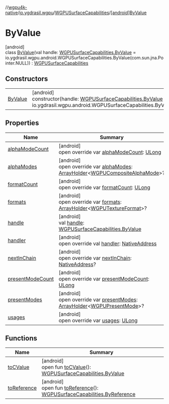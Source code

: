 //[wgpu4k-native](../../../../index.md)/[io.ygdrasil.wgpu](../../index.md)/[WGPUSurfaceCapabilities](../index.md)/[[android]ByValue](index.md)

# ByValue

[android]\
class [ByValue](index.md)(val handle: [WGPUSurfaceCapabilities.ByValue](../../../io.ygdrasil.wgpu.android/-w-g-p-u-surface-capabilities/-by-value/index.md) = io.ygdrasil.wgpu.android.WGPUSurfaceCapabilities.ByValue(com.sun.jna.Pointer.NULL)) : [WGPUSurfaceCapabilities](../index.md)

## Constructors

| | |
|---|---|
| [ByValue](-by-value.md) | [android]<br>constructor(handle: [WGPUSurfaceCapabilities.ByValue](../../../io.ygdrasil.wgpu.android/-w-g-p-u-surface-capabilities/-by-value/index.md) = io.ygdrasil.wgpu.android.WGPUSurfaceCapabilities.ByValue(com.sun.jna.Pointer.NULL)) |

## Properties

| Name | Summary |
|---|---|
| [alphaModeCount](alpha-mode-count.md) | [android]<br>open override var [alphaModeCount](alpha-mode-count.md): [ULong](https://kotlinlang.org/api/core/kotlin-stdlib/kotlin/-u-long/index.html) |
| [alphaModes](alpha-modes.md) | [android]<br>open override var [alphaModes](alpha-modes.md): [ArrayHolder](../../../ffi/-array-holder/index.md)&lt;[WGPUCompositeAlphaMode](../../-w-g-p-u-composite-alpha-mode/index.md)&gt;? |
| [formatCount](format-count.md) | [android]<br>open override var [formatCount](format-count.md): [ULong](https://kotlinlang.org/api/core/kotlin-stdlib/kotlin/-u-long/index.html) |
| [formats](formats.md) | [android]<br>open override var [formats](formats.md): [ArrayHolder](../../../ffi/-array-holder/index.md)&lt;[WGPUTextureFormat](../../-w-g-p-u-texture-format/index.md)&gt;? |
| [handle](handle.md) | [android]<br>val [handle](handle.md): [WGPUSurfaceCapabilities.ByValue](../../../io.ygdrasil.wgpu.android/-w-g-p-u-surface-capabilities/-by-value/index.md) |
| [handler](handler.md) | [android]<br>open override val [handler](handler.md): [NativeAddress](../../../ffi/-native-address/index.md) |
| [nextInChain](next-in-chain.md) | [android]<br>open override var [nextInChain](next-in-chain.md): [NativeAddress](../../../ffi/-native-address/index.md)? |
| [presentModeCount](present-mode-count.md) | [android]<br>open override var [presentModeCount](present-mode-count.md): [ULong](https://kotlinlang.org/api/core/kotlin-stdlib/kotlin/-u-long/index.html) |
| [presentModes](present-modes.md) | [android]<br>open override var [presentModes](present-modes.md): [ArrayHolder](../../../ffi/-array-holder/index.md)&lt;[WGPUPresentMode](../../-w-g-p-u-present-mode/index.md)&gt;? |
| [usages](usages.md) | [android]<br>open override var [usages](usages.md): [ULong](https://kotlinlang.org/api/core/kotlin-stdlib/kotlin/-u-long/index.html) |

## Functions

| Name | Summary |
|---|---|
| [toCValue](../[android]to-c-value.md) | [android]<br>open fun [toCValue](../[android]to-c-value.md)(): [WGPUSurfaceCapabilities.ByValue](../../../io.ygdrasil.wgpu.android/-w-g-p-u-surface-capabilities/-by-value/index.md) |
| [toReference](../to-reference.md) | [android]<br>open fun [toReference](../to-reference.md)(): [WGPUSurfaceCapabilities.ByReference](../../../io.ygdrasil.wgpu.android/-w-g-p-u-surface-capabilities/-by-reference/index.md) |